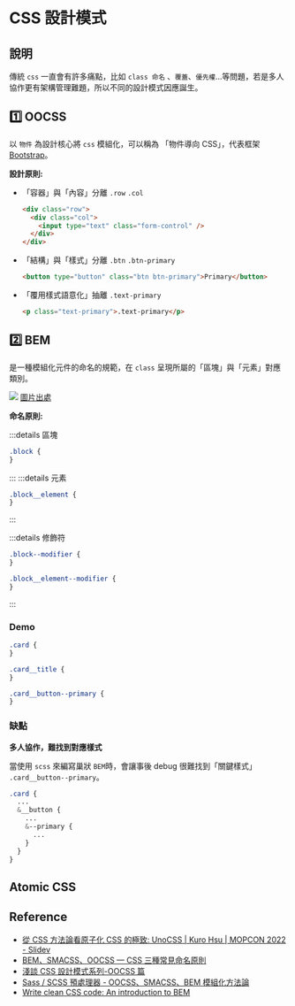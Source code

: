# CSS 設計模式

## 說明

傳統 `css` 一直會有許多痛點，比如 `class 命名` 、`覆蓋`、`優先權`...等問題，若是多人協作更有架構管理難題，所以不同的設計模式因應誕生。

## 1️⃣ OOCSS

以 `物件` 為設計核心將 `css` 模組化，可以稱為 「物件導向 CSS」，代表框架 [Bootstrap]。

**設計原則:**

- 「容器」與「內容」分離 `.row` `.col`

  ```html
  <div class="row">
    <div class="col">
      <input type="text" class="form-control" />
    </div>
  </div>
  ```

- 「結構」與「樣式」分離 `.btn` `.btn-primary`

  ```html
  <button type="button" class="btn btn-primary">Primary</button>
  ```

- 「覆用樣式語意化」抽離 `.text-primary`
  ```html
  <p class="text-primary">.text-primary</p>
  ```

## 2️⃣ BEM

是一種模組化元件的命名的規範，在 `class` 呈現所屬的「區塊」與「元素」對應類別。

![](/css/img/css-bem.png)
[圖片出處](https://dev.to/khusharth/write-clean-css-code-an-introduction-to-bem-4j57)

**命名原則:**

:::details 區塊

```css
.block {
}
```

:::
:::details 元素

```css
.block__element {
}
```

:::

:::details 修飾符

```css
.block--modifier {
}

.block__element--modifier {
}
```

:::

### Demo

```css
.card {
}

.card__title {
}

.card__button--primary {
}
```

### 缺點

**多人協作，難找到對應樣式**

當使用 `scss` 來編寫巢狀 `BEM`時，會讓事後 debug 很難找到「關鍵樣式」 `.card__button--primary`。

```scss
.card {
  ...
  &__button {
    ...
    &--primary {
      ...
    }
  }
}
```

## Atomic CSS

## Reference

[bootstrap]: https://getbootstrap.com/

- [從 CSS 方法論看原子化 CSS 的極致: UnoCSS | Kuro Hsu | MOPCON 2022 - Slidev](https://kuro.tw/slides/mopcon-2022-unocss/11?fbclid=IwAR2m4_i4MN7GPdYjGdP_xUy5Yy8bBB8R5M6hpae-ln9hQCDHt4QnQrKkrlc)
- [BEM、SMACSS、OOCSS — CSS 三種常見命名原則](https://medium.com/@k2307874/css-%E5%91%BD%E5%90%8D%E5%8E%9F%E5%89%87-bem-smacss-oocss-84e843a263d1)
- [淺談 CSS 設計模式系列-OOCSS 篇](https://israynotarray.com/css/20200517/168089779/)
- [Sass / SCSS 預處理器 - OOCSS、SMACSS、BEM 模組化方法論](https://awdr74100.github.io/2020-06-19-scss-oocss-smacss-bem/)
- [Write clean CSS code: An introduction to BEM](https://dev.to/khusharth/write-clean-css-code-an-introduction-to-bem-4j57)
